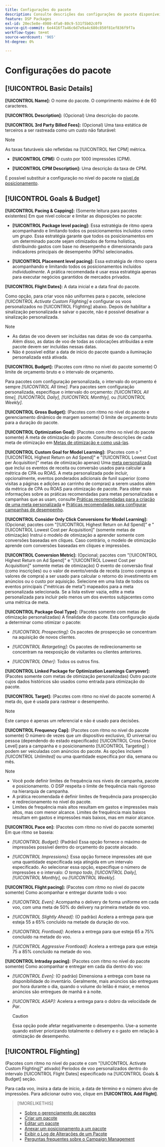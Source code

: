 ```yaml
---
title: Configurações do pacote
description: Consulte descrições das configurações de pacote disponíveis.
feature: DSP Packages
exl-id: 20ec5e8e-4980-4fa0-80c9-531f5b02c0f9
source-git-commit: 6e4416f7a46c6d7e9a4c680c850f81ef836f9f7a
workflow-type: tm+mt
source-wordcount: '965'
ht-degree: 0%

---
```


# Configurações do pacote

## [!UICONTROL Basic Details]

**[!UICONTROL Name]:** O nome do pacote. O comprimento máximo é de 60 caracteres.

**[!UICONTROL Description]:** (Opcional) Uma descrição do pacote.

**[!UICONTROL 3rd Party Billed Fees]:** (Opcional) Uma taxa estática de terceiros a ser rastreada como um custo não faturável:

>[!NOTE]
>
>As taxas faturáveis são refletidas na [!UICONTROL Net CPM] métrica.
>
* **[!UICONTROL CPM]:** O custo por 1000 impressões (CPM).

* **[!UICONTROL CPM Description]:** Uma descrição da taxa de CPM.

É possível substituir a configuração no nível do pacote na [nível de posicionamento](/help/dsp/campaign-management/placements/placement-settings.md).

## [!UICONTROL Goals & Budget]

**[!UICONTROL Pacing & Capping]:** (Somente leitura para pacotes existentes) Em que nível colocar e limitar as disposições no pacote:

* **[!UICONTROL Package level pacing]:** Essa estratégia de ritmo opera acompanhando e limitando todos os posicionamentos incluídos como um *grupo*. Essa estratégia garante que todos os posicionamentos em um determinado pacote sejam otimizados de forma holística, distribuindo gastos com base no desempenho e dimensionando para indicadores principais de desempenho (KPIs) selecionados.

* **[!UICONTROL Placement level pacing]:**  Essa estratégia de ritmo opera acompanhando e limitando todos os posicionamentos incluídos *individualmente*. A prática recomendada é usar essa estratégia apenas para executar negócios garantidos de mercados privados.

**[!UICONTROL Flight Dates]:** A data inicial e a data final do pacote.

Como opção, para criar voos não uniformes para o pacote, selecione *[!UICONTROL *Activate Custom Flighting]** e configurar os voos personalizados no [!UICONTROL Flighting] abaixo. Depois de habilitar a sinalização personalizada e salvar o pacote, não é possível desativar a sinalização personalizada.

>[!NOTE]
>
>* As datas de voo devem ser incluídas nas datas de voo da campanha. Além disso, as datas de voo de todas as colocações atribuídas a este pacote devem ser incluídas nessas datas.
> * Não é possível editar a data de início do pacote quando a iluminação personalizada está ativada.

**[!UICONTROL Budget]:** (Pacotes com ritmo no nível do pacote somente) O limite de orçamento bruto e o intervalo de orçamento.

Para pacotes com configuração personalizada, o intervalo do orçamento é sempre *[!UICONTROL All time]*. Para pacotes sem configuração personalizada, especifique o intervalo do orçamento: *[!UICONTROL All time],* *[!UICONTROL Daily],* *[!UICONTROL Monthly],* ou *[!UICONTROL Weekly]*.

**[!UICONTROL Gross Budget]:** (Pacotes com ritmo no nível do pacote e gerenciamento dinâmico de margem somente) O limite de orçamento bruto para a duração do pacote.

**[!UICONTROL Optimization Goal]:** (Pacotes com ritmo no nível do pacote somente) A meta de otimização do pacote. Consulte descrições de cada meta de otimização em [Metas de otimização e como usá-las](/help/dsp/optimization/optimization-goals.md).

**[!UICONTROL Custom Goal for Model Learning]:** (Pacotes com o &quot;[!UICONTROL Highest Return on Ad Spend]&quot; e &quot;[!UICONTROL Lowest Cost per Acquisition]&quot; metas de otimização apenas) Uma [meta personalizada](/help/dsp/optimization/custom-goal.md) que inclui os eventos de receita ou conversão usados para calcular a métrica de CPA ou ROAS. A meta personalizada pode incluir, opcionalmente, eventos ponderados adicionais de funil superior (como visitas a páginas e adições ao carrinho de compras) a serem usados além da métrica de CPA ou ROAS para otimização de pacote. Para obter mais informações sobre as práticas recomendadas para metas personalizadas e campanhas que as usam, consulte [Práticas recomendadas para a criação de uma meta personalizada](/help/dsp/optimization/custom-goal.md#custom-goal-best-practices) e [Práticas recomendadas para configurar campanhas de desempenho](/help/dsp/optimization/campaign-best-practices-performance.md).<!-- At some point, all of the objectives will be prefixed with "ADSP " -->

**[!UICONTROL Consider Only Click Conversions for Model Learning]:** (Opcional; pacotes com &quot;[!UICONTROL Highest Return on Ad Spend]&quot; e &quot;[!UICONTROL Lowest Cost per Acquisition]&quot; (somente metas de otimização) Instrui o modelo de otimização a aprender somente com conversões baseadas em cliques. Caso contrário, o modelo de otimização aprende com conversões baseadas em cliques e impressões.

**[!UICONTROL Conversion Metric]:** (Opcional; pacotes com &quot;[!UICONTROL Highest Return on Ad Spend]&quot; e &quot;[!UICONTROL Lowest Cost per Acquisition]&quot; somente metas de otimização) O evento de conversão final (como inscrições) ou o valor de evento/venda de receita (como compras e valores de compra) a ser usado para calcular o retorno do investimento em anúncios ou o custo por aquisição. Selecione em uma lista de todos os eventos principais (&quot;métricas de meta&quot;) mapeados para a meta personalizada selecionada. Se a lista estiver vazia, edite a meta personalizada para incluir pelo menos um dos eventos subjacentes como uma métrica de meta.

**[!UICONTROL Package Goal Type]:** (Pacotes somente com metas de otimização personalizadas) A finalidade do pacote. Esta configuração ajuda a determinar como otimizar o pacote:

* *[!UICONTROL Prospecting]:* Os pacotes de prospecção se concentram na aquisição de novos clientes.

* *[!UICONTROL Retargeting]:* Os pacotes de redirecionamento se concentram na reexposição de visitantes ou clientes anteriores.

* *[!UICONTROL Other]:* Todos os outros fins.

**[!UICONTROL Linked Package for Optimization Learnings Carryover]:** (Pacotes somente com metas de otimização personalizadas) Outro pacote cujos dados históricos são usados como entrada para otimização do pacote.

**[!UICONTROL Target]:** (Pacotes com ritmo no nível do pacote somente) A meta do, que é usada para rastrear o desempenho.

>[!NOTE]
>
>Este campo é apenas um referencial e não é usado para decisões.

**[!UICONTROL Frequency Cap]:** (Pacotes com ritmo no nível do pacote somente) O número de vezes que um dispositivo exclusivo, ID universal ou pessoa (dependendo do estado especificado) [!UICONTROL Cross Device Level] para a campanha e o posicionamento [!UICONTROL Targeting] ) podem ser veiculadas com anúncios do pacote. As opções incluem *[!UICONTROL Unlimited]* ou uma quantidade específica por dia, semana ou mês.

>[!NOTE]
>
>* Você pode definir limites de frequência nos níveis de campanha, pacote e posicionamento. O DSP respeita o limite de frequência mais rigoroso na hierarquia de campanha.
>* A prática recomendada é definir limites de frequência para prospecção e redirecionamento no nível do pacote.
> * Limites de frequência mais altos resultam em gastos e impressões mais altos, mas com menor alcance. Limites de frequência mais baixos resultam em gastos e impressões mais baixos, mas em maior alcance.

**[!UICONTROL Pace on]:** (Pacotes com ritmo no nível do pacote somente) Em que ritmo se baseia:

* *[!UICONTROL Budget]:* (Padrão) Essa opção fornece o máximo de impressões possível dentro do orçamento do pacote alocado.

* *[!UICONTROL Impressions]:* Essa opção fornece impressões até que uma quantidade especificada seja atingida em um intervalo especificado. Ao selecionar essa opção, especifique o número de impressões e o intervalo: *O tempo todo,* *[!UICONTROL Daily],* *[!UICONTROL Monthly],* ou *[!UICONTROL Weekly]*.

**[!UICONTROL Flight pacing]:** (Pacotes com ritmo no nível do pacote somente) Como acompanhar e entregar durante todo o voo:

* *[!UICONTROL Even]:* Acompanha o delivery de forma uniforme em cada voo, com uma meta de 50% do delivery na primeira metade do voo.

* *[!UICONTROL Slightly Ahead]:* (O padrão) Acelera a entrega para que esteja 55 a 65% concluído na metade da duração do voo.

* *[!UICONTROL Frontload]:* Acelera a entrega para que esteja 65 a 75% concluído na metade do voo.

* *[!UICONTROL Aggressive Frontload]:* Acelera a entrega para que esteja 75 a 85% concluído na metade do voo.

**[!UICONTROL Intraday pacing]:** (Pacotes com ritmo no nível do pacote somente) Como acompanhar e entregar em cada dia dentro do voo:

* *[!UICONTROL Even]:* (O padrão) Dimensiona a entrega com base na disponibilidade do inventário. Geralmente, mais anúncios são entregues por hora durante o dia, quando o volume do leilão é maior, e menos anúncios são entregues de manhã e à noite.

* *[!UICONTROL ASAP]:* Acelera a entrega para o dobro da velocidade de *Par*.

  >[!CAUTION]
  >
  >Essa opção pode afetar negativamente o desempenho. Use-a somente quando estiver priorizando totalmente o delivery e o gasto em relação à otimização de desempenho.

## [!UICONTROL Flighting]

(Pacotes com ritmo no nível do pacote e com &quot;[!UICONTROL Activate Custom Flighting]&quot; ativado) Períodos de voo personalizados dentro do intervalo [!UICONTROL Flight Dates] especificado na [!UICONTROL Goals & Budget] seção.

Para cada voo, insira a data de início, a data de término e o número alvo de impressões. Para adicionar outro voo, clique em **[!UICONTROL Add Flight]**.

>[!MORELIKETHIS]
>
>* [Sobre o gerenciamento de pacotes](package-about.md)
>* [Criar um pacote](package-create.md)
>* [Editar um pacote](package-edit.md)
>* [Anexar um posicionamento a um pacote](package-attach-placement.md)
>* [Exibir o Log de Alterações de um Pacote](package-change-log.md)
>* [Perguntas frequentes sobre o Campaign Management](/help/dsp/campaign-management/faq-campaign-management.md)

